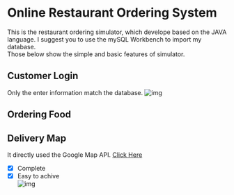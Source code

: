 # Online Restaurant Ordering System
This is the restaurant ordering simulator, which develope based on the JAVA language. I suggest you to use the mySQL Workbench to import my database.  
Those below show the simple and basic features of simulator.

## Customer Login
Only the enter information match the database.
![img](https://github.com/shirongzheng/CSC322-Online-Restaurant-Ordering-System/blob/master/GIF/CustomerLogin.gif)  

## Ordering Food  

## Delivery Map
It directly used the Google Map API.  [Click Here](https://github.com/shirongzheng/CSC322-Online-Restaurant-Ordering-System/blob/master/src/GoogleMapWithSearchAndDirection.html)  
- [x] Complete  
- [x] Easy to achive  
![img](https://github.com/shirongzheng/CSC322-Online-Restaurant-Ordering-System/blob/master/GIF/Map.gif)

